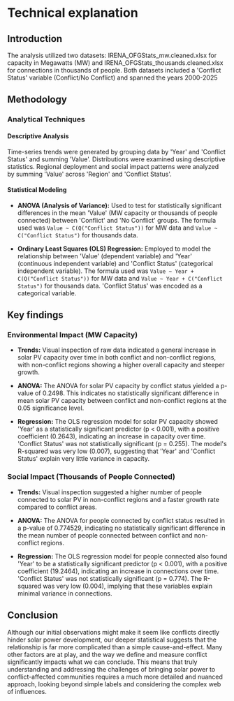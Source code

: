 # Technical explanation

## Introduction

The analysis utilized two datasets: IRENA_OFGStats_mw.cleaned.xlsx for capacity
in Megawatts (MW) and IRENA_OFGStats_thousands.cleaned.xlsx for connections in
thousands of people. Both datasets included a 'Conflict Status' variable
(Conflict/No Conflict) and spanned the years 2000-2025

## Methodology

### Analytical Techniques

#### Descriptive Analysis

Time-series trends were generated by grouping data
by 'Year' and 'Conflict Status' and summing 'Value'. Distributions were
examined using descriptive statistics. Regional deployment and social
impact patterns were analyzed by summing 'Value' across 'Region' and 'Conflict Status'.

#### Statistical Modeling

- **ANOVA (Analysis of Variance):** Used to test for statistically significant
  differences in the mean 'Value' (MW capacity or thousands of people connected)
  between 'Conflict' and 'No Conflict' groups. The formula used was
  `Value ~ C(Q("Conflict Status"))` for MW data and `Value ~ C("Conflict Status")`
  for thousands data.

- **Ordinary Least Squares (OLS) Regression:** Employed to model the relationship
between 'Value' (dependent variable) and 'Year' (continuous independent variable)
 and 'Conflict Status' (categorical independent variable). The formula used was
`Value ~ Year + C(Q("Conflict Status"))` for MW data and
`Value ~ Year + C("Conflict Status")` for thousands data.
'Conflict Status' was encoded as a categorical variable.

## Key findings

### Environmental Impact (MW Capacity)

- **Trends:** Visual inspection of raw data indicated a general increase in solar
PV capacity over time in both conflict and non-conflict regions, with non-conflict
regions showing a higher overall capacity and steeper growth.

- **ANOVA:** The ANOVA for solar PV capacity by conflict status yielded a p-value
of 0.2498. This indicates no statistically significant difference in mean solar
PV capacity between conflict and non-conflict regions at the 0.05 significance level.

- **Regression:** The OLS regression model for solar PV capacity showed 'Year'
as a statistically significant predictor (p < 0.001), with a positive coefficient
(0.2643), indicating an increase in capacity over time. 'Conflict Status' was
not statistically significant (p = 0.255). The model's R-squared was very low
(0.007), suggesting that 'Year' and 'Conflict Status' explain very little
variance in capacity.

### Social Impact (Thousands of People Connected)

- **Trends:** Visual inspection suggested a higher number of people connected
to solar PV in non-conflict regions and a faster growth rate compared
to conflict areas.

- **ANOVA:** The ANOVA for people connected by conflict status resulted in
a p-value of 0.774529, indicating no statistically significant difference in
the mean number of people connected between conflict and non-conflict regions.

- **Regression:** The OLS regression model for people connected also found 'Year'
to be a statistically significant predictor (p < 0.001), with a positive
coefficient (19.2464), indicating an increase in connections over time.
'Conflict Status' was not statistically significant (p = 0.774).
The R-squared was very low (0.004), implying that these variables
explain minimal variance in connections.

## Conclusion

Although our initial observations might make it seem like conflicts directly hinder
solar power development, our deeper statistical suggests that the
relationship is far more complicated than a simple cause-and-effect. Many other
factors are at play, and the way we define and measure conflict significantly
impacts what we can conclude. This means that truly understanding and addressing
the challenges of bringing solar power to conflict-affected communities requires
a much more detailed and nuanced approach, looking beyond simple labels and
considering the complex web of influences.
